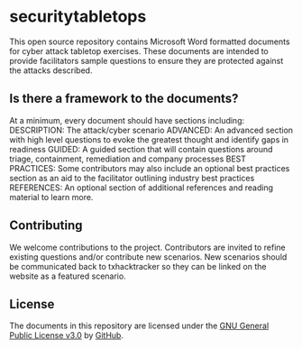 # securitytabletops

This open source repository contains Microsoft Word formatted documents for cyber attack tabletop exercises.  These documents are intended to provide facilitators sample questions to ensure they are protected against the attacks described.

## Is there a framework to the documents?

At a minimum, every document should have sections including:
DESCRIPTION: The attack/cyber scenario
ADVANCED: An advanced section with high level questions to evoke the greatest thought and identify gaps in readiness
GUIDED: A guided section that will contain questions around triage, containment, remediation and company processes
BEST PRACTICES: Some contributors may also include an optional best practices section as an aid to the facilitator outlining industry best practices
REFERENCES: An optional section of additional references and reading material to learn more.

## Contributing

We welcome contributions to the project.  Contributors are invited to refine existing questions and/or contribute new scenarios.  New scenarios should be communicated back to txhacktracker so they can be linked on the website as a featured scenario.

## License

The documents in this repository are licensed under the [GNU General Public License v3.0](LICENSE) by [GitHub](https://github.com).

